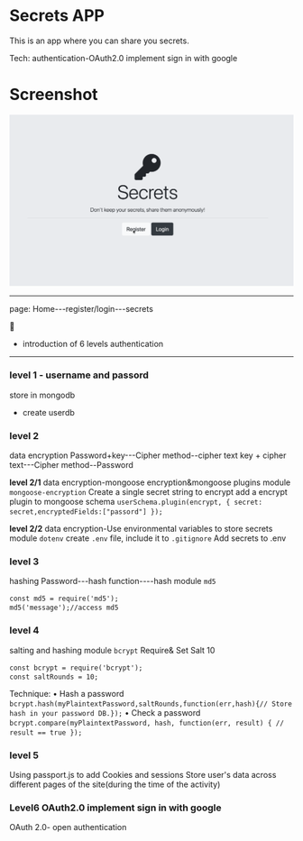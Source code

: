 # Secrets APP
This is an app where you can share you secrets. 

Tech:
authentication-OAuth2.0 implement sign in with google

# Screenshot
<img src="screenshot/secrets-authentication.gif" alt="secrets app" >

---

page:
Home---register/login---secrets

📜
- introduction of 6 levels authentication


---
### level 1 - username and passord
store in mongodb
  - create userdb

### level 2
data encryption
Password+key---Cipher method--cipher text
key + cipher text---Cipher method--Password

**level 2/1**
data encryption-mongoose encryption&mongoose plugins
module `mongoose-encryption`
Create a single secret string to encrypt
add a encrypt plugin to mongoose schema
`userSchema.plugin(encrypt, { secret: secret,encryptedFields:["passord"] });`

**level 2/2**
data encryption-Use environmental variables to store secrets
module `dotenv`
create `.env` file, include it to `.gitignore`
Add secrets to .env  

### level 3
hashing
Password---hash function----hash
module `md5`
```
const md5 = require('md5');
md5('message');//access md5
```

### level 4
salting and hashing 
module `bcrypt` 
Require& Set Salt 10
```
const bcrypt = require('bcrypt');
const saltRounds = 10;
```
Technique:
	• Hash a password
`bcrypt.hash(myPlaintextPassword,saltRounds,function(err,hash){// Store hash in your password DB.});`
	• Check a password
`bcrypt.compare(myPlaintextPassword, hash, function(err, result) { // result == true });`

### level 5 
Using passport.js to add Cookies and sessions
Store user's data across different pages of the site(during the time of the activity)

### Level6 OAuth2.0 implement sign in with google
OAuth 2.0- open authentication

